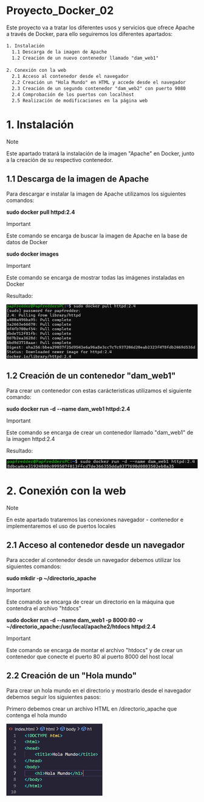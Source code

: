 # Proyecto_Docker_02
Este proyecto va a tratar los diferentes usos y servicios que ofrece Apache a través de Docker, para ello seguiremos los diferentes apartados:

    1. Instalación
      1.1 Descarga de la imagen de Apache
      1.2 Creación de un nuevo contenedor llamado "dam_web1"

    2. Conexión con la web
      2.1 Acceso al contenedor desde el navegador
      2.2 Creación un "Hola Mundo" en HTML y accede desde el navegador
      2.3 Creación de un segundo contenedor "dam_web2" con puerto 9080
      2.4 Comprobación de los puertos con localhost
      2.5 Realización de modificaciones en la página web

# 1. Instalación

> [!NOTE]
> Este apartado tratará la instalación de la imagen "Apache" en Docker, junto a la creación de su respectivo contenedor.

## 1.1 Descarga de la imagen de Apache
Para descargar e instalar la imagen de Apache utilizamos los siguientes comandos:

**sudo docker pull httpd:2.4**

> [!IMPORTANT]
> Este comando se encarga de buscar la imagen de Apache en la base de datos de Docker

**sudo docker images**

> [!IMPORTANT]
> Este comando se encarga de mostrar todas las imágenes instaladas en Docker

Resultado:

![Resultado de la instalación de Apache](Images_Docker/01_Resultado_Instalacion.png)

## 1.2 Creación de un contenedor "dam_web1"
Para crear un contenedor con estas carácteristicas utilizamos el siguiente comando:

**sudo docker run -d --name dam_web1 httpd:2.4**

> [!IMPORTANT]
> Este comando se encarga de crear un contenedor llamado "dam_web1" de la imagen httpd:2.4

Resultado:

![Resultado de la creación del contenedor 1](Images_Docker/02_Resultado_Creacion_Contenedor1.png)

# 2. Conexión con la web

> [!NOTE]
> En este apartado trataremos las conexiones navegador - contenedor e implementaremos el uso de puertos locales

## 2.1 Acceso al contenedor desde un navegador
Para acceder al contenedor desde un navegador debemos utilizar los siguientes comandos:

**sudo mkdir -p ~/directorio_apache**

> [!IMPORTANT]
> Este comando se encarga de crear un directorio en la máquina que contendra el archivo "htdocs"

**sudo docker run -d --name dam_web1 -p 8000:80 -v ~/directorio_apache:/usr/local/apache2/htdocs httpd:2.4**

> [!IMPORTANT]
> Este comando se encarga de montar el archivo "htdocs" y de crear un contenedor que conecte el puerto 80 al puerto 8000 del host local

## 2.2 Creación de un "Hola mundo" 
Para crear un hola mundo en el directorio y mostrarlo desde el navegador debemos seguir los siguientes pasos:

Primero debemos crear un archivo HTML en /directorio_apache que contenga el hola mundo

![Hola Mundo](Images_Docker/03_Hola_Mundo.png)


